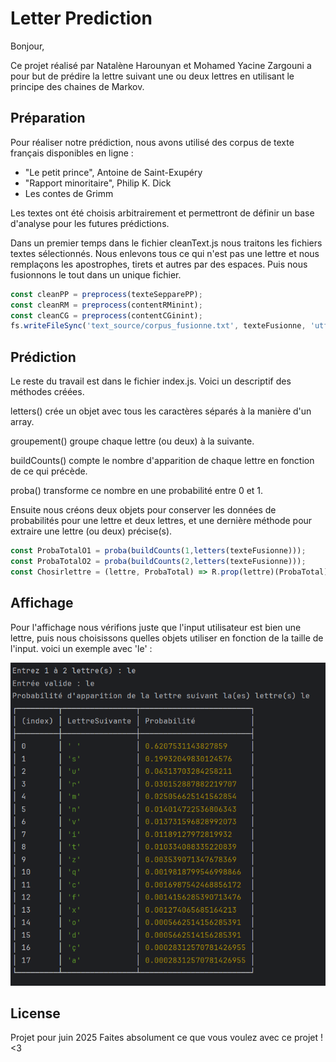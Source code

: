 # Letter Prediction

Bonjour,

Ce projet réalisé par Natalène Harounyan et Mohamed Yacine Zargouni a pour but de prédire la lettre suivant une ou deux lettres en utilisant le principe des chaines de Markov.

## Préparation
Pour réaliser notre prédiction, nous avons utilisé des corpus de texte français disponibles en ligne : 
 - "Le petit prince", Antoine de Saint-Exupéry
 - "Rapport minoritaire", Philip K. Dick
 - Les contes de Grimm

Les textes ont été choisis arbitrairement et permettront de définir un base d'analyse pour les futures prédictions.

Dans un premier temps dans le fichier cleanText.js nous traitons les fichiers textes sélectionnés. Nous enlevons tous ce qui n'est pas une lettre et nous remplaçons les apostrophes, tirets et autres par des espaces. Puis nous fusionnons le tout dans un unique fichier.

```javascript
const cleanPP = preprocess(texteSepparePP);
const cleanRM = preprocess(contentRMinint);
const cleanCG = preprocess(contentCGinint);
fs.writeFileSync('text_source/corpus_fusionne.txt', texteFusionne, 'utf8');
```

## Prédiction
Le reste du travail est dans le fichier index.js. Voici un descriptif des méthodes créées.

letters() crée un objet avec tous les caractères séparés à la manière d'un array.

groupement() groupe chaque lettre (ou deux) à la suivante.

buildCounts() compte le nombre d'apparition de chaque lettre en fonction de ce qui précède.

proba() transforme ce nombre en une probabilité entre 0 et 1.

Ensuite nous créons deux objets pour conserver les données de probabilités pour une lettre et deux lettres, et une dernière méthode pour extraire une lettre (ou deux) précise(s).
```javascript
const ProbaTotalO1 = proba(buildCounts(1,letters(texteFusionne)));
const ProbaTotalO2 = proba(buildCounts(2,letters(texteFusionne)));
const Chosirlettre = (lettre, ProbaTotal) => R.prop(lettre)(ProbaTotal);
```
## Affichage

Pour l'affichage nous vérifions juste que l'input utilisateur est bien une lettre, puis nous choisissons quelles objets utiliser en fonction de la taille de l'input. voici un exemple avec 'le' :


![image alt](https://github.com/MYzargouni/Letter-Prediction/blob/main/exemple%20avec%20'le'.png?raw=true)
## License

Projet pour juin 2025
Faites absolument ce que vous voulez avec ce projet ! <3

